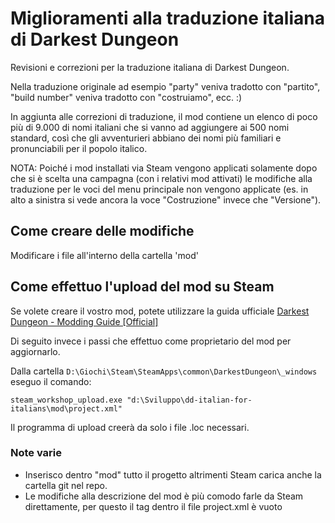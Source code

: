# Miglioramenti alla traduzione italiana di Darkest Dungeon

Revisioni e correzioni per la traduzione italiana di Darkest Dungeon.

Nella traduzione originale ad esempio "party" veniva tradotto con "partito", "build number" veniva tradotto con "costruiamo", ecc. :)

In aggiunta alle correzioni di traduzione, il mod contiene un elenco di poco più di 9.000 di nomi italiani che si vanno ad aggiungere ai 500 nomi standard, così che gli avventurieri abbiano dei nomi più familiari e pronunciabili per il popolo italico.

NOTA: Poiché i mod installati via Steam vengono applicati solamente dopo che si è scelta una campagna (con i relativi mod attivati) le modifiche alla traduzione per le voci del menu principale non vengono applicate (es. in alto a sinistra si vede ancora la voce "Costruzione" invece che "Versione").

## Come creare delle modifiche

Modificare i file all'interno della cartella 'mod'

## Come effettuo l'upload del mod su Steam

Se volete creare il vostro mod, potete utilizzare la guida ufficiale [Darkest Dungeon - Modding Guide [Official]](https://steamcommunity.com/sharedfiles/filedetails/?id=819597757)

Di seguito invece i passi che effettuo come proprietario del mod per aggiornarlo.

Dalla cartella `D:\Giochi\Steam\SteamApps\common\DarkestDungeon\_windows` eseguo il comando:

`steam_workshop_upload.exe "d:\Sviluppo\dd-italian-for-italians\mod\project.xml"`

Il programma di upload creerà da solo i file .loc necessari.

### Note varie
- Inserisco dentro "mod" tutto il progetto altrimenti Steam carica anche la cartella git nel repo.
- Le modifiche alla descrizione del mod è più comodo farle da Steam direttamente, per questo il tag <ItemDescription> dentro il file project.xml è vuoto
